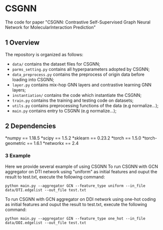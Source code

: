 # CSGNN
The code for paper "CSGNN: Contrastive Self-Supervised Graph Neural Network for MolecularInteraction Prediction"

## 1 Overview
The repository is organized as follows:

+ `data/` contains the dataset files for CSGNN;
+ `parms_setting.py` contains all hyperparameters adopted by CSGNN;
+ `data_preprocess.py` contains the preprocess of origin data before loading into CSGNN;
+ `layer.py` contains mix-hop GNN layers and contrastive learning GNN layers;
+ `instantiation/` contains the code which instantiate the CSGNN;
+ `train.py` contains the training and testing code on datasets;
+ `utils.py` contains preprocessing functions of the data (e.g normalize...);
+ `main.py` contains entry to CSGNN (e.g normalize...);


## 2 Dependencies
*numpy == 1.18.5
*scipy == 1.5.2
*sklearn == 0.23.2
*torch == 1.5.0
*torch-geometric == 1.6.1
*networkx == 2.4


### 3 Example
Here we provide several example of using CSGNN
To run CSGNN with GCN aggregator on DTI network using "uniform" as initial features and ouput the result to test.txt, execute the following command:

	python main.py --aggregator GCN --feature_type uniform --in_file data/DTI.edgelist --out_file test.txt
	
To run CSGNN with GCN aggregator on DDI network using one-hot coding as initial features and ouput the result to test.txt, execute the following command:
	
	python main.py --aggregator GIN --feature_type one_hot --in_file data/DDI.edgelist --out_file test.txt
